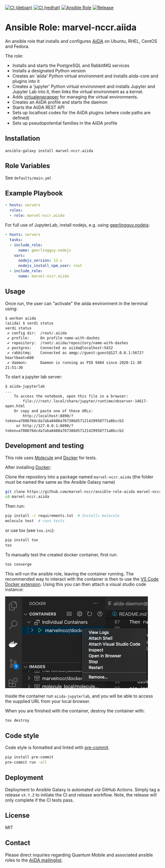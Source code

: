[![CI (debian)](https://github.com/marvel-nccr/ansible-role-aiida/workflows/CI%20(debian)/badge.svg)](https://github.com/marvel-nccr/ansible-role-aiida/actions)
[![CI (redhat)](https://github.com/marvel-nccr/ansible-role-aiida/workflows/CI%20(redhat)/badge.svg)](https://github.com/marvel-nccr/ansible-role-aiida/actions)
[![Ansible Role](https://img.shields.io/ansible/role/25553.svg)](https://galaxy.ansible.com/marvel-nccr/aiida)
[![Release](https://img.shields.io/github/tag/marvel-nccr/ansible-role-aiida.svg)](https://github.com/marvel-nccr/ansible-role-aiida/releases)

# Ansible Role: marvel-nccr.aiida

An ansible role that installs and configures [AiiDA](http://www.aiida.net/) on Ubuntu, RHEL, CentOS and Fedora.

The role:

- Installs and starts the PostgreSQL and RabbitMQ services
- Installs a designated Python version
- Creates an 'aiida' Python virtual environment and installs aiida-core and plugins into it
- Creates a 'jupyter' Python virtual environment and installs Jupyter and Jupyter Lab into it, then links the virtual environment as a kernel.
- Adds [virtualenwrapper](https://virtualenvwrapper.readthedocs.io) for managing the virtual environments.
- Creates an AiiDA profile and starts the daemon
- Starts the AiiDA REST API
- Sets up localhost codes for the AiiDA plugins (where code paths are defined)
- Sets up pseudopotential families in the AiiDA profile

## Installation

`ansible-galaxy install marvel-nccr.aiida`

## Role Variables

See `defaults/main.yml`

## Example Playbook

```yaml
- hosts: servers
  roles:
  - role: marvel-nccr.aiida
```

For full use of JupyterLab, install nodejs, e.g. using [geerlingguy.nodejs](https://galaxy.ansible.com/geerlingguy/nodejs):

```yaml
- hosts: servers
  tasks:
  - include_role:
      name: geerlingguy.nodejs
    vars:
      nodejs_version: 12.x
      nodejs_install_npm_user: root
  - include_role:
      name: marvel-nccr.aiida
```

## Usage

Once run, the user can "activate" the aiida environment in the terminal using:

```console
$ workon aiida
(aiida) $ verdi status
verdi status
 ✔ config dir:  /root/.aiida
 ✔ profile:     On profile name-with-dashes
 ✔ repository:  /root/.aiida/repository/name-with-dashes
 ✔ postgres:    Connected as aiida@localhost:5432
 ✔ rabbitmq:    Connected as amqp://guest:guest@127.0.0.1:5672?heartbeat=600
 ✔ daemon:      Daemon is running as PID 9484 since 2020-11-30 21:51:30
```

To start a jupyter lab server:

```console
$ aiida-jupyterlab
...
    To access the notebook, open this file in a browser:
        file:///root/.local/share/jupyter/runtime/nbserver-14617-open.html
    Or copy and paste one of these URLs:
        http://localhost:8890/?token=a7086764cda7aba8488a767386d57121429958771a8bccb2
     or http://127.0.0.1:8890/?token=a7086764cda7aba8488a767386d57121429958771a8bccb2
```

## Development and testing

This role uses [Molecule](https://molecule.readthedocs.io/en/latest/#) and [Docker](https://www.docker.com/) for tests.

After installing [Docker](https://www.docker.com/):

Clone the repository into a package named `marvel-nccr.aiida` (the folder must be named the same as the Ansible Galaxy name)

```bash
git clone https://github.com/marvel-nccr/ansible-role-aiida marvel-nccr.aiida
cd marvel-nccr.aiida
```

Then run:

```bash
pip install -r requirements.txt  # Installs molecule
molecule test  # runs tests
```

or use tox (see `tox.ini`):

```bash
pip install tox
tox
```

To manually test the created docker container, first run:

```bash
tox converge
```

This will run the ansible role, leaving the container running.
The recommended way to interact with the container is then to use the [VS Code Docker extension](https://marketplace.visualstudio.com/items?itemName=ms-azuretools.vscode-docker).
Using this you can then attach a visual studio code instance:

![VS Code Docker extension](./vscode.png)

Inside the container run `aiida-jupyterlab`, and you will be able to access the supplied URL from your local browser.

When you are finished with the container, destroy the container with:

```bash
tox destroy
```

## Code style

Code style is formatted and linted with [pre-commit](https://pre-commit.com/).

```bash
pip install pre-commit
pre-commit run -all
```

## Deployment

Deployment to Ansible Galaxy is automated *via* GitHub Actions.
Simply tag a release `vX.Y.Z` to initiate the CI and release workflow.
Note, the release will only complete if the CI tests pass.

## License

MIT

## Contact

Please direct inquiries regarding Quantum Mobile and associated ansible roles to the [AiiDA mailinglist](http://www.aiida.net/mailing-list/).
